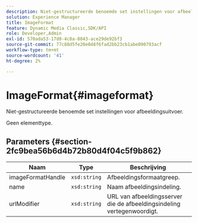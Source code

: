 ```yaml
---
description: Niet-gestructureerde benoemde set instellingen voor afbeeldingsuitvoer.
solution: Experience Manager
title: ImageFormat
feature: Dynamic Media Classic,SDK/API
role: Developer,Admin
exl-id: 570ada53-17d0-4c8a-8843-ace29de92bf3
source-git-commit: 77c88d5fe20e048f6fad2bb23cb1abe090793acf
workflow-type: tm+mt
source-wordcount: '41'
ht-degree: 2%

---
```


# ImageFormat{#imageformat}

Niet-gestructureerde benoemde set instellingen voor afbeeldingsuitvoer.

Geen elementtype.

## Parameters {#section-2fc9bea56b6d4b72b80d4f04c5f9b862}

| Naam | Type | Beschrijving |
|---|---|---|
| imageFormatHandle | `xsd:string` | Afbeeldingsformaatgreep. |
| name | `xsd:string` | Naam afbeeldingsindeling. |
| urlModifier | `xsd:string` | URL van afbeeldingsserver die de afbeeldingsindeling vertegenwoordigt. |
